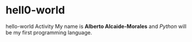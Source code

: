 # hell0-world
hello-world Activity
 My name is **Alberto Alcaide-Morales** and _Python_ will be my first programming language.
